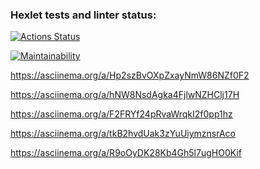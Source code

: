 ### Hexlet tests and linter status:
[![Actions Status](https://github.com/stork-owner/frontend-project-44/actions/workflows/hexlet-check.yml/badge.svg)](https://github.com/stork-owner/frontend-project-44/actions)

[![Maintainability](https://api.codeclimate.com/v1/badges/5fe8bddfbb070b955e35/maintainability)](https://codeclimate.com/github/stork-owner/frontend-project-44/maintainability)

https://asciinema.org/a/Hp2szBvOXpZxayNmW86NZf0F2

https://asciinema.org/a/hNW8NsdAgka4FjlwNZHClj17H

https://asciinema.org/a/F2FRYf24pRvaWrqkI2f0pp1hz

https://asciinema.org/a/tkB2hvdUak3zYuUiymznsrAco

https://asciinema.org/a/R9oOyDK28Kb4Gh5l7ugHO0Kif
